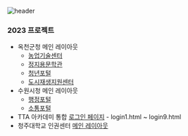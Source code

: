 ![header](https://capsule-render.vercel.app/api?type=waving&color=30:bb99ff,76:eeaaff&height=200&section=header&text=Project%20info&fontSize=60&fontAlignY=40&stroke=eeaaff&animation=fadeIn)

### 2023 프로젝트
+ 옥천군청 메인 레이아웃
  + [농업기술센터](https://kkamang9.github.io/project/2023Okchun/site/agri/main.html)
  + [정지용문학관](https://kkamang9.github.io/project/2023Okchun/site/jiyong/main.html)
  + [청년포털](https://kkamang9.github.io/project/2023Okchun/site/young/main.html)
  + [도시재생지원센터](https://kkamang9.github.io/project/2023Okchun/site/urban/main.html)
+ 수원시청 메인 레이아웃
  + [행정포털](https://kkamang9.github.io/project/2023TTALogin/login1.html)
  + [소통포털](https://kkamang9.github.io/project/2023TTALogin/login1.html)
+ TTA 아카데미 통합 [로그인 페이지](https://kkamang9.github.io/project/2023TTALogin/login1.html) - login1.html ~ login9.html
+ 청주대학교 인권센터 [메인 레이아웃](https://kkamang9.github.io/project/2023ChungjuUniversity/site/HumanRightsCenter/main.html)